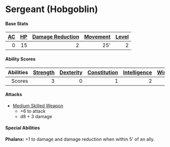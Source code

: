 # Sergeant (Hobgoblin)

#### Base Stats

| [AC](../../../Player%20Characters/Derived%20Statistics/Armor%20Class.md) | [HP](../../../Player%20Characters/Derived%20Statistics/Health%20Points.md) | [Damage Reduction](../../../Items/Equipment/Individual%20Item%20Cards/Armors/Armor%20Properties/Armor%20X%20Property.md) | [Movement](../../../Game%20Procedures/Movement.md) | [Level](../../../Player%20Characters/Derived%20Statistics/Level.md) |
| -----------------------------------------------------------------------: | -------------------------------------------------------------------------: | -----------------------------------------------------------------------------------------------------------------------: | -------------------------------------------------: | ------------------------------------------------------------------: |
|                                                                        0 |                                                                         15 |                                                                                                                        2 |                                                25' |                                                                   2 |
#### Ability Scores

| Abilities | [Strength](../../../Player%20Characters/Chosen%20Statistics/Strength.md) | [Dexterity](../../../Player%20Characters/Chosen%20Statistics/Dexterity.md) | [Constitution](../../../Player%20Characters/Chosen%20Statistics/Constitution.md) | [Intelligence](../../../Player%20Characters/Chosen%20Statistics/Intelligence.md) | [Wisdom](../../../Player%20Characters/Chosen%20Statistics/Wisdom.md)<br> | [Charisma](../../../Player%20Characters/Chosen%20Statistics/Charisma.md)<br> |
| --------: | -----------------------------------------------------------------------: | -------------------------------------------------------------------------: | -------------------------------------------------------------------------------: | -------------------------------------------------------------------------------: | -----------------------------------------------------------------------: | ---------------------------------------------------------------------------: |
|    Scores |                                                                        3 |                                                                          0 |                                                                                1 |                                                                                2 |                                                                        1 |                                                                            1 |
#### Attacks
- [Medium Skilled Weapon](../../../Items/Equipment/Individual%20Item%20Cards/Weapons/Melee%20Weapons/Medium%20Skilled%20Weapon.md)
	- +6 to attack
	- d8 + 3 damage
#### Special Abilities
**Phalanx:** +1 to damage and damage reduction when within 5' of an ally.